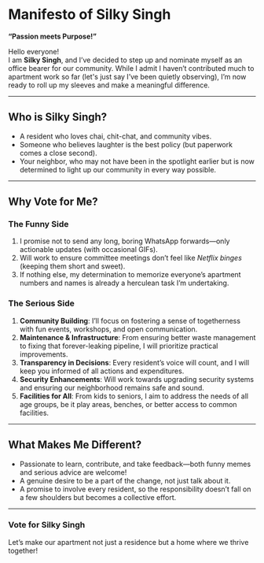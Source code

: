 # Manifesto of Silky Singh  
**“Passion meets Purpose!”**  

Hello everyone!  
I am **Silky Singh**, and I’ve decided to step up and nominate myself as an office bearer for our community. While I admit I haven’t contributed much to apartment work so far (let's just say I’ve been quietly observing), I’m now ready to roll up my sleeves and make a meaningful difference.  

---

## **Who is Silky Singh?**  
- A resident who loves chai, chit-chat, and community vibes.  
- Someone who believes laughter is the best policy (but paperwork comes a close second).  
- Your neighbor, who may not have been in the spotlight earlier but is now determined to light up our community in every way possible.  

---

## **Why Vote for Me?**  

### **The Funny Side**  
1. I promise not to send any long, boring WhatsApp forwards—only actionable updates (with occasional GIFs).  
2. Will work to ensure committee meetings don’t feel like *Netflix binges* (keeping them short and sweet).  
3. If nothing else, my determination to memorize everyone’s apartment numbers and names is already a herculean task I’m undertaking.  

### **The Serious Side**  
1. **Community Building**: I’ll focus on fostering a sense of togetherness with fun events, workshops, and open communication.  
2. **Maintenance & Infrastructure**: From ensuring better waste management to fixing that forever-leaking pipeline, I will prioritize practical improvements.  
3. **Transparency in Decisions**: Every resident’s voice will count, and I will keep you informed of all actions and expenditures.  
4. **Security Enhancements**: Will work towards upgrading security systems and ensuring our neighborhood remains safe and sound.  
5. **Facilities for All**: From kids to seniors, I aim to address the needs of all age groups, be it play areas, benches, or better access to common facilities.  

---

## **What Makes Me Different?**  
- Passionate to learn, contribute, and take feedback—both funny memes and serious advice are welcome!  
- A genuine desire to be a part of the change, not just talk about it.  
- A promise to involve every resident, so the responsibility doesn’t fall on a few shoulders but becomes a collective effort.  

---

### **Vote for Silky Singh**  
Let’s make our apartment not just a residence but a home where we thrive together!  
